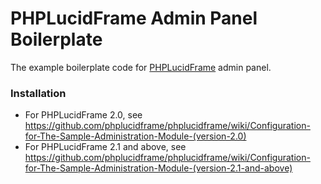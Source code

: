 # PHPLucidFrame Admin Panel Boilerplate

The example boilerplate code for [PHPLucidFrame](http://www.phplucidframe.com) admin panel.

### Installation

- For PHPLucidFrame 2.0, see https://github.com/phplucidframe/phplucidframe/wiki/Configuration-for-The-Sample-Administration-Module-(version-2.0)
- For PHPLucidFrame 2.1 and above, see https://github.com/phplucidframe/phplucidframe/wiki/Configuration-for-The-Sample-Administration-Module-(version-2.1-and-above)
